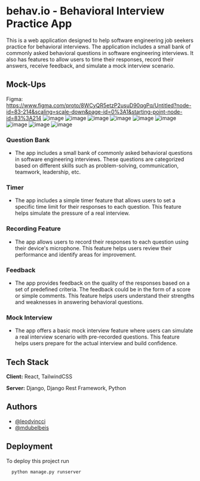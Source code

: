
# behav.io - Behavioral Interview Practice App
This is a web application designed to help software engineering job seekers practice for behavioral interviews. The application includes a small bank of commonly asked behavioral questions in software engineering interviews. It also has features to allow users to time their responses, record their answers, receive feedback, and simulate a mock interview scenario.


## Mock-Ups
Figma: https://www.figma.com/proto/8WCyQR5etzP2usuD90qgPq/Untitled?node-id=83-214&scaling=scale-down&page-id=0%3A1&starting-point-node-id=83%3A214
![image](https://user-images.githubusercontent.com/90817505/235760666-797a677e-ccb1-42c4-a39e-a4ae11ce68c3.png)
![image](https://user-images.githubusercontent.com/90817505/235760686-2bc2b7f0-b354-4037-ac5b-84ee92123bd8.png)
![image](https://user-images.githubusercontent.com/90817505/235805178-f6ad4a2d-5140-4055-8ccc-43a3219c19f2.png)
![image](https://user-images.githubusercontent.com/90817505/235760755-9fd8e912-9100-47b4-8ea0-3bde5151302a.png)
![image](https://user-images.githubusercontent.com/90817505/235760780-a40bb7d6-2269-47dd-a324-e7eb2260e71f.png)
![image](https://user-images.githubusercontent.com/90817505/235760841-547586e4-8fe6-4923-a608-939a07d7ab01.png)
![image](https://user-images.githubusercontent.com/90817505/235760871-3d0de1cd-7406-4b57-b7de-19aa8a7f9efa.png)
![image](https://user-images.githubusercontent.com/90817505/235760899-411160a9-c88e-46bc-9793-18727fdaf53e.png)
![image](https://user-images.githubusercontent.com/90817505/235760939-0c224d0e-c340-4fa8-8a14-99484a91f813.png)


### Question Bank
- The app includes a small bank of commonly asked behavioral questions in software engineering interviews. These questions are categorized based on different skills such as problem-solving, communication, teamwork, leadership, etc.

### Timer
- The app includes a simple timer feature that allows users to set a specific time limit for their responses to each question. This feature helps simulate the pressure of a real interview.

### Recording Feature
- The app allows users to record their responses to each question using their device's microphone. This feature helps users review their performance and identify areas for improvement.

### Feedback
- The app provides feedback on the quality of the responses based on a set of predefined criteria. The feedback could be in the form of a score or simple comments. This feature helps users understand their strengths and weaknesses in answering behavioral questions.

### Mock Interview
- The app offers a basic mock interview feature where users can simulate a real interview scenario with pre-recorded questions. This feature helps users prepare for the actual interview and build confidence.



## Tech Stack

**Client:** React, TailwindCSS

**Server:** Django, Django Rest Framework, Python


## Authors

- [@leodvincci](https://www.github.com/leodvincci)
- [@mdubelbeis](https://github.com/mdubelbeis)


## Deployment

To deploy this project run

```bash
  python manage.py runserver
```


